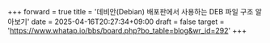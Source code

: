 +++
forward = true
title = '데비안(Debian) 배포판에서 사용하는 DEB 파일 구조 알아보기'
date = 2025-04-16T20:27:34+09:00
draft = false
target = 'https://www.whatap.io/bbs/board.php?bo_table=blog&wr_id=292'
+++
